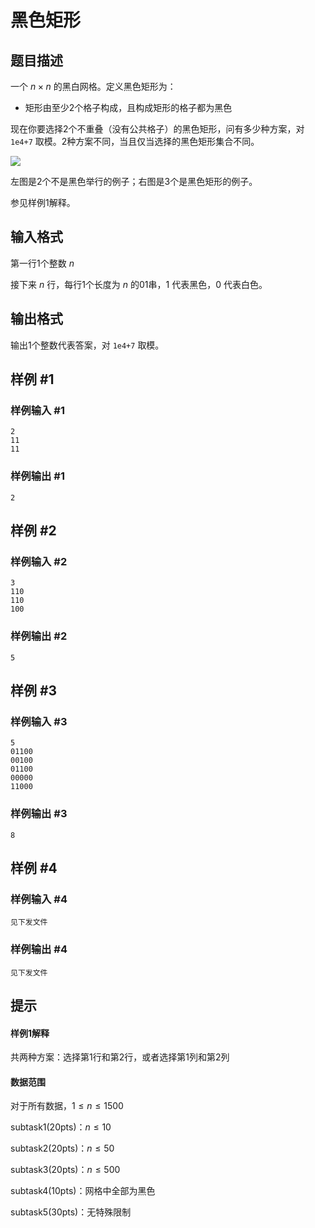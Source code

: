 # 黑色矩形

## 题目描述

一个 $n\times n$ 的黑白网格。定义黑色矩形为：
- 矩形由至少2个格子构成，且构成矩形的格子都为黑色

现在你要选择2个不重叠（没有公共格子）的黑色矩形，问有多少种方案，对 `1e4+7` 取模。2种方案不同，当且仅当选择的黑色矩形集合不同。

![](https://cdn.luogu.com.cn/upload/image_hosting/h7lgmovq.png)

左图是2个不是黑色举行的例子；右图是3个是黑色矩形的例子。

参见样例1解释。

## 输入格式

第一行1个整数 $n$

接下来 $n$ 行，每行1个长度为 $n$ 的01串，$1$ 代表黑色，$0$ 代表白色。

## 输出格式

输出1个整数代表答案，对 `1e4+7` 取模。

## 样例 #1

### 样例输入 #1

```
2
11
11
```

### 样例输出 #1

```
2
```

## 样例 #2

### 样例输入 #2

```
3
110
110
100
```

### 样例输出 #2

```
5
```

## 样例 #3

### 样例输入 #3

```
5
01100
00100
01100
00000
11000
```

### 样例输出 #3

```
8
```

## 样例 #4

### 样例输入 #4

```
见下发文件
```

### 样例输出 #4

```
见下发文件
```

## 提示

#### 样例1解释

共两种方案：选择第1行和第2行，或者选择第1列和第2列

#### 数据范围

对于所有数据，$1\le n \le 1500$

subtask1(20pts)：$n\le 10$

subtask2(20pts)：$n\le 50$

subtask3(20pts)：$n\le 500$

subtask4(10pts)：网格中全部为黑色

subtask5(30pts)：无特殊限制